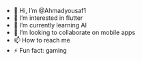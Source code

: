 - 👋 Hi, I’m @Ahmadyousaf1
- 👀 I’m interested in flutter
- 🌱 I’m currently learning AI
- 💞️ I’m looking to collaborate on mobile apps
- 📫 How to reach me 
- ⚡ Fun fact: gaming

<!---
Ahmadyousaf1/Ahmadyousaf1 is a ✨ special ✨ repository because its `README.md` (this file) appears on your GitHub profile.
You can click the Preview link to take a look at your changes.
--->
